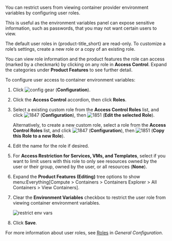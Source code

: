 You can restrict users from viewing container provider environment
variables by configuring user roles.

This is useful as the environment variables panel can expose sensitive
information, such as passwords, that you may not want certain users to
view.

<div class="note">

The default user roles in {product-title\_short} are read-only. To
customize a role’s settings, create a new role or a copy of an existing
role.

</div>

You can view role information and the product features the role can
access (marked by a checkmark) by clicking on any role in **Access
Control**. Expand the categories under **Product Features** to see
further detail.

To configure user access to container environment variables:

1.  Click ![config gear](config-gear.png) (**Configuration**).

2.  Click the **Access Control** accordion, then click **Roles**.

3.  Select a existing custom role from the **Access Control Roles**
    list, and click ![1847](1847.png) (**Configuration**), then
    ![1851](1851.png) (**Edit the selected Role**).
    
    Alternatively, to create a new custom role, select a role from the
    **Access Control Roles** list, and click ![1847](1847.png)
    (**Configuration**), then ![1851](1851.png) (**Copy this Role to a
    new Role**).

4.  Edit the name for the role if desired.

5.  For **Access Restriction for Services, VMs, and Templates**, select
    if you want to limit users with this role to only see resources
    owned by the user or their group, owned by the user, or all
    resources (**None**).

6.  Expand the **Product Features (Editing)** tree options to show
    menu:Everything\[Compute \> Containers \> Containers Explorer \> All
    Containers \> View Containers\].

7.  Clear the **Environment Variables** checkbox to restrict the user
    role from viewing container environment variables.
    
    ![restrict env vars](restrict_env_vars.png)

8.  Click **Save**.

For more information about user roles, see
[Roles](https://access.redhat.com/documentation/en-us/red_hat_cloudforms/4.7/html-single/general_configuration/#roles)
in *General Configuration*.
